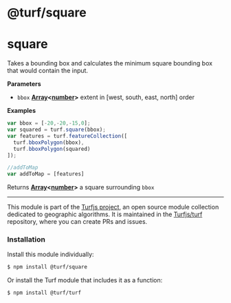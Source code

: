 # @turf/square

# square

Takes a bounding box and calculates the minimum square bounding box that
would contain the input.

**Parameters**

-   `bbox` **[Array](https://developer.mozilla.org/en-US/docs/Web/JavaScript/Reference/Global_Objects/Array)&lt;[number](https://developer.mozilla.org/en-US/docs/Web/JavaScript/Reference/Global_Objects/Number)>** extent in [west, south, east, north] order

**Examples**

```javascript
var bbox = [-20,-20,-15,0];
var squared = turf.square(bbox);
var features = turf.featureCollection([
  turf.bboxPolygon(bbox),
  turf.bboxPolygon(squared)
]);

//addToMap
var addToMap = [features]
```

Returns **[Array](https://developer.mozilla.org/en-US/docs/Web/JavaScript/Reference/Global_Objects/Array)&lt;[number](https://developer.mozilla.org/en-US/docs/Web/JavaScript/Reference/Global_Objects/Number)>** a square surrounding `bbox`

<!-- This file is automatically generated. Please don't edit it directly:
if you find an error, edit the source file (likely index.js), and re-run
./scripts/generate-readmes in the turf project. -->

---

This module is part of the [Turfjs project](http://turfjs.org/), an open source
module collection dedicated to geographic algorithms. It is maintained in the
[Turfjs/turf](https://github.com/Turfjs/turf) repository, where you can create
PRs and issues.

### Installation

Install this module individually:

```sh
$ npm install @turf/square
```

Or install the Turf module that includes it as a function:

```sh
$ npm install @turf/turf
```
